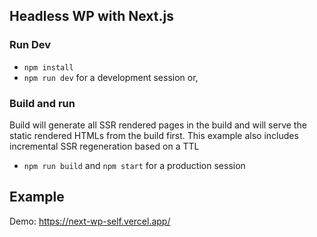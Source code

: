 ## Headless WP with Next.js

### Run Dev

- ```npm install```
- ```npm run dev``` for a development session or,

### Build and run

Build will generate all SSR rendered pages in the build and will serve the static rendered HTMLs from the build first. This example also includes incremental SSR regeneration based on a TTL

- ```npm run build``` and ```npm start``` for a production session

## Example

Demo: https://next-wp-self.vercel.app/